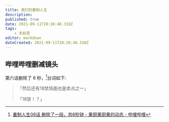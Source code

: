 ```yaml
---
title: 我们的重制人生
description: 
published: true
date: 2021-09-11T20:26:48.310Z
tags:
    - 无标签
editor: markdown
dateCreated: 2021-09-11T20:26:48.310Z
---
```


## 哔哩哔哩删减镜头

第六话删除了 6 秒，[^iyHjr]台词如下:

[^iyHjr]: [重制人生06话  删除了一段，共6秒钟  - 果厨果厨果的动态 - 哔哩哔哩](https://archive.is/iyHjr "https://t.bilibili.com/556209698041569238")

> 「然后还有18禁场面也是卖点之一」
>
> 「18禁！？」
